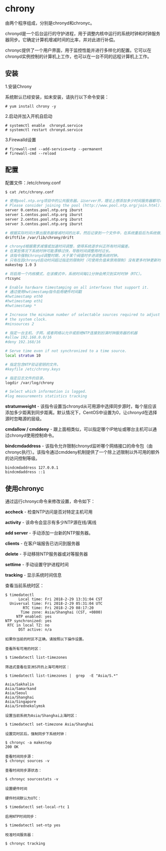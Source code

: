 # chrony

由两个程序组成，分别是chronyd和chronyc。

chronyd是一个后台运行的守护进程，用于调整内核中运行的系统时钟和时钟服务器同步。它确定计算机增减时间的比率，并对此进行补偿。

chronyc提供了一个用户界面，用于监控性能并进行多样化的配置。它可以在chronyd实例控制的计算机上工作，也可以在一台不同的远程计算机上工作。

## 安装

1.安装Chrony

系统默认已经安装，如未安装，请执行以下命令安装：

```
# yum install chrony -y
```

2.启动并加入开机自启动

```
# systemctl enable  chronyd.service
# systemctl restart chronyd.service
```

3.Firewalld设置

```
# firewall-cmd --add-service=ntp --permanent
# firewall-cmd --reload
```

## 配置

配置文件：/etc/chrony.conf

```bash
$ cat /etc/chrony.conf

# 使用pool.ntp.org项目中的公共服务器。以server开，理论上想添加多少时间服务器都可以。
# Please consider joining the pool (http://www.pool.ntp.org/join.html).
server 0.centos.pool.ntp.org iburst
server 1.centos.pool.ntp.org iburst
server 2.centos.pool.ntp.org iburst
server 3.centos.pool.ntp.org iburst

# 根据实际时间计算出服务器增减时间的比率，然后记录到一个文件中，在系统重启后为系统做出最佳时间补偿调整。
driftfile /var/lib/chrony/drift

# chronyd根据需求减慢或加速时间调整，使得系统逐步纠正所有时间偏差。
# 在某些情况下系统时钟可能漂移过快，导致时间调整用时过长。
# 该指令强制chronyd调整时期，大于某个阀值时步进调整系统时钟。
# 只有在因chronyd启动时间超过指定的限制时（可使用负值来禁用限制）没有更多时钟更新时才生效。
makestep 1.0 3

# 将启用一个内核模式，在该模式中，系统时间每11分钟会拷贝到实时时钟（RTC）。
rtcsync

# Enable hardware timestamping on all interfaces that support it.
# 通过使用hwtimestamp指令启用硬件时间戳
#hwtimestamp eth0
#hwtimestamp eth1
#hwtimestamp *

# Increase the minimum number of selectable sources required to adjust
# the system clock.
#minsources 2

# 指定一台主机、子网，或者网络以允许或拒绝NTP连接到扮演时钟服务器的机器
#allow 192.168.0.0/16
#deny 192.168/16

# Serve time even if not synchronized to a time source.
local stratum 10

# 指定包含NTP验证密钥的文件。
#keyfile /etc/chrony.keys

# 指定日志文件的目录。
logdir /var/log/chrony

# Select which information is logged.
#log measurements statistics tracking
```



**stratumweight** - 该指令设置当chronyd从可用源中选择同步源时，每个层应该添加多少距离到同步距离。默认情况下，CentOS中设置为0，让chronyd在选择源时忽略源的层级。

**cmdallow / cmddeny** - 跟上面相类似，可以指定哪个IP地址或哪台主机可以通过chronyd使用控制命令。

**bindcmdaddress** - 该指令允许限制chronyd监听哪个网络接口的命令包（由chronyc执行）。该指令通过cmddeny机制提供了一个除上述限制以外可用的额外的访问控制等级。

```shell
bindcmdaddress 127.0.0.1
bindcmdaddress ::1
```



## 使用chronyc

通过运行chronyc命令来修改设置，命令如下：

**accheck** - 检查NTP访问是否对特定主机可用

**activity** - 该命令会显示有多少NTP源在线/离线

**add server** - 手动添加一台新的NTP服务器。

**clients** - 在客户端报告已访问到服务器

**delete** - 手动移除NTP服务器或对等服务器

**settime** - 手动设置守护进程时间

**tracking** - 显示系统时间信息

查看当前系统时区：

```
$ timedatectl
      Local time: Fri 2018-2-29 13:31:04 CST
  Universal time: Fri 2018-2-29 05:31:04 UTC
        RTC time: Fri 2018-2-29 08:17:20
       Time zone: Asia/Shanghai (CST, +0800)
     NTP enabled: yes
NTP synchronized: yes
 RTC in local TZ: no
      DST active: n/a

如果你当前的时区不正确，请按照以下操作设置。

查看所有可用的时区：

$ timedatectl list-timezones

筛选式查看在亚洲S开的上海可用时区：

$ timedatectl list-timezones |  grep  -E "Asia/S.*"

Asia/Sakhalin
Asia/Samarkand
Asia/Seoul
Asia/Shanghai
Asia/Singapore
Asia/Srednekolymsk

设置当前系统为Asia/Shanghai上海时区：

$ timedatectl set-timezone Asia/Shanghai

设置完时区后，强制同步下系统时钟：

$ chronyc -a makestep
200 OK
```



```shell
查看时间同步源：
$ chronyc sources -v

查看时间同步源状态：

$ chronyc sourcestats -v

设置硬件时间

硬件时间默认为UTC：

$ timedatectl set-local-rtc 1

启用NTP时间同步：

$ timedatectl set-ntp yes

校准时间服务器：

$ chronyc tracking
```